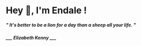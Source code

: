 <h1 title="head"> Hey 👋, I'm Endale !</h1>

**<h5><i>" It's better to be a lion for a day than a sheep all your life. "</i></h5>**

*<b>___ Elizabeth Kenny ___</b>*
